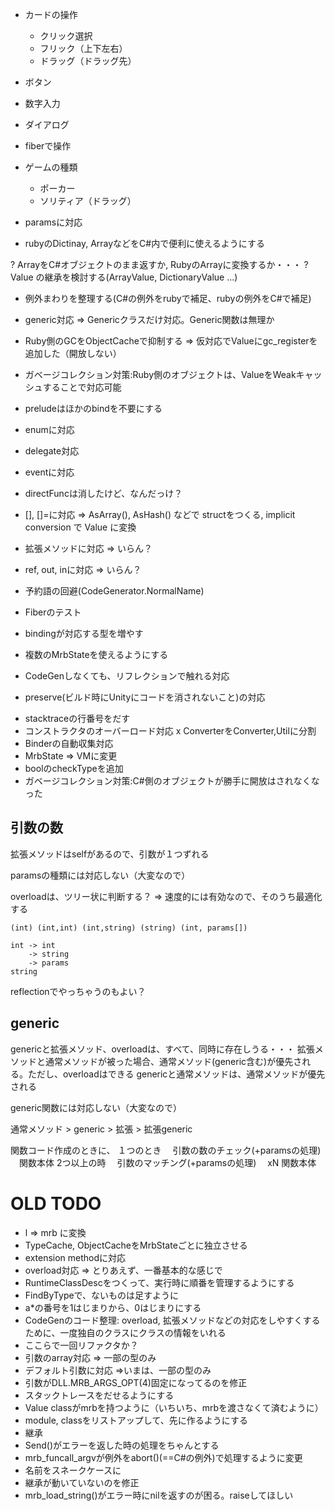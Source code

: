 * カードの操作
  - クリック選択
  * フリック（上下左右）
  * ドラッグ（ドラッグ先）
* ボタン
* 数字入力
* ダイアログ
* fiberで操作

* ゲームの種類
  * ポーカー
  * ソリティア（ドラッグ）


* paramsに対応

* rubyのDictinay, ArrayなどをC#内で便利に使えるようにする

? ArrayをC#オブジェクトのまま返すか, RubyのArrayに変換するか・・・
? Value の継承を検討する(ArrayValue, DictionaryValue ...)

* 例外まわりを整理する(C#の例外をrubyで補足、rubyの例外をC#で補足)
* generic対応 => Genericクラスだけ対応。Generic関数は無理か

* Ruby側のGCをObjectCacheで抑制する => 仮対応でValueにgc_registerを追加した（開放しない）
* ガベージコレクション対策:Ruby側のオブジェクトは、ValueをWeakキャッシュすることで対応可能
* preludeはほかのbindを不要にする
* enumに対応
* delegate対応
* eventに対応
* directFuncは消したけど、なんだっけ？
* [], []=に対応 => AsArray(), AsHash() などで structをつくる, implicit conversion で Value に変換
* 拡張メソッドに対応 => いらん？
* ref, out, inに対応 => いらん？
* 予約語の回避(CodeGenerator.NormalName)
* Fiberのテスト
* bindingが対応する型を増やす
* 複数のMrbStateを使えるようにする
* CodeGenしなくても、リフレクションで触れる対応
* preserve(ビルド時にUnityにコードを消されないこと)の対応

- stacktraceの行番号をだす
- コンストラクタのオーバーロード対応
x ConverterをConverter,Utilに分割
- Binderの自動収集対応
- MrbState => VMに変更
- boolのcheckTypeを追加
- ガベージコレクション対策:C#側のオブジェクトが勝手に開放はされなくなった
 
## 引数の数

拡張メソッドはselfがあるので、引数が１つずれる

paramsの種類には対応しない（大変なので）

overloadは、ツリー状に判断する？ => 速度的には有効なので、そのうち最適化する

```
(int) (int,int) (int,string) (string) (int, params[])

int -> int
    -> string
    -> params
string
```

reflectionでやっちゃうのもよい？

## generic

genericと拡張メソッド、overloadは、すべて、同時に存在しうる・・・
拡張メソッドと通常メソッドが被った場合、通常メソッド(generic含む)が優先される。ただし、overloadはできる
genericと通常メソッドは、通常メソッドが優先される

generic関数には対応しない（大変なので）

通常メソッド > generic > 拡張 > 拡張generic

関数コード作成のときに、
１つのとき
　引数の数のチェック(+paramsの処理)
　関数本体
2つ以上の時
　引数のマッチング(+paramsの処理)
　xN
    関数本体


# OLD TODO

- l => mrb に変換
- TypeCache, ObjectCacheをMrbStateごとに独立させる
- extension methodに対応
- overload対応 => とりあえず、一番基本的な感じで
- RuntimeClassDescをつくって、実行時に順番を管理するようにする
- FindByTypeで、ないものは足すように
- a*の番号を1はじまりから、0はじまりにする
- CodeGenのコード整理: overload, 拡張メソッドなどの対応をしやすくするために、一度独自のクラスにクラスの情報をいれる
- ここらで一回リファクタか？
- 引数のarray対応 => 一部の型のみ
- デフォルト引数に対応 =>いまは、一部の型のみ
- 引数がDLL.MRB_ARGS_OPT(4)固定になってるのを修正
- スタックトレースをだせるようにする
- Value classがmrbを持つように（いちいち、mrbを渡さなくて済むように）
- module, classをリストアップして、先に作るようにする
- 継承
- Send()がエラーを返した時の処理をちゃんとする
- mrb_funcall_argvが例外をabort()(==C#の例外)で処理するように変更
- 名前をスネークケースに
- 継承が動いていないのを修正
- mrb_load_string()がエラー時にnilを返すのが困る。raiseしてほしい
